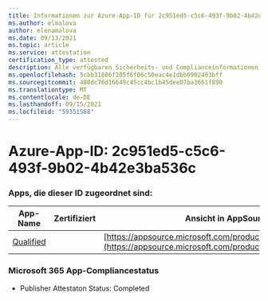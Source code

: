 ```yaml
---
title: Informationen zur Azure-App-ID für 2c951ed5-c5c6-493f-9b02-4b42e3ba536c
ms.author: elmalova
author: elenamalova
ms.date: 09/13/2021
ms.topic: article
ms.service: attestation
certification_type: attested
description: Alle verfügbaren Sicherheits- und Complianceinformationen für 2c951ed5-c5c6-493f-9b02-4b42e3ba536c.
ms.openlocfilehash: 5cbb31886f205f6f06c50eac4e1dbb0902403bff
ms.sourcegitcommit: 400dc76d16649c45cc4bc1b45dee07ba3661f890
ms.translationtype: MT
ms.contentlocale: de-DE
ms.lasthandoff: 09/15/2021
ms.locfileid: "59351588"
---
```

# <a name="azure-app-id-2c951ed5-c5c6-493f-9b02-4b42e3ba536c"></a>Azure-App-ID: 2c951ed5-c5c6-493f-9b02-4b42e3ba536c


### <a name="apps-associated-with-this-id"></a>Apps, die dieser ID zugeordnet sind:
| **App-Name** | **Zertifiziert** | **Ansicht in AppSource** |
|--------------|---------------|-----------------------|
| [Qualified](https://docs.microsoft.com/microsoft-365-app-certification/forward/WA200002720) |  | [https://appsource.microsoft.com/product/office/WA200002720](https://appsource.microsoft.com/product/office/WA200002720) |

### <a name="microsoft-365-app-compliance-status"></a>Microsoft 365 App-Compliancestatus
- Publisher Attestaton Status: Completed
